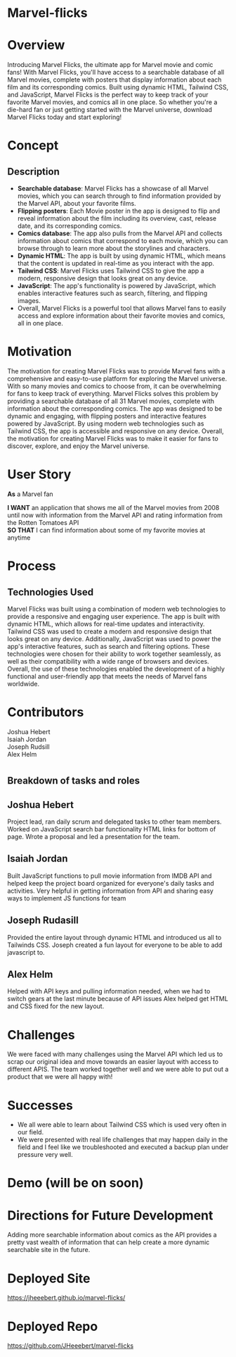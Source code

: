 # Marvel-flicks

# Overview

Introducing Marvel Flicks, the ultimate app for Marvel movie and comic fans! With Marvel Flicks, you'll have access to a searchable database of all Marvel movies, complete with posters that display information about each film and its corresponding comics. Built using dynamic HTML, Tailwind CSS, and JavaScript, Marvel Flicks is the perfect way to keep track of your favorite Marvel movies, and comics all in one place. So whether you're a die-hard fan or just getting started with the Marvel universe, download Marvel Flicks today and start exploring!

# Concept

## **Description** <br>

- **Searchable database**: Marvel Flicks has a showcase of all Marvel movies, which you can search through to find information provided by the Marvel API, about your favorite films.
- **Flipping posters**: Each Movie poster in the app is designed to flip and reveal information about the film including its overview, cast, release date, and its corresponding comics.
- **Comics database**: The app also pulls from the Marvel API and collects information about comics that correspond to each movie, which you can browse through to learn more about the storylines and characters.
- **Dynamic HTML**: The app is built by using dynamic HTML, which means that the content is updated in real-time as you interact with the app.
- **Tailwind CSS**: Marvel Flicks uses Tailwind CSS to give the app a modern, responsive design that looks great on any device.
- **JavaScript**: The app's functionality is powered by JavaScript, which enables interactive features such as search, filtering, and flipping images.
- Overall, Marvel Flicks is a powerful tool that allows Marvel fans to easily access and explore information
  about their favorite movies and comics, all in one place.

# Motivation

The motivation for creating Marvel Flicks was to provide Marvel fans with a comprehensive and
easy-to-use platform for exploring the Marvel universe. With so many movies and comics to choose from, it can
be overwhelming for fans to keep track of everything. Marvel Flicks solves this problem by providing a
searchable database of all 31 Marvel movies, complete with information about the corresponding comics. The
app was designed to be dynamic and engaging, with flipping posters and interactive features powered by
JavaScript. By using modern web technologies such as Tailwind CSS, the app is accessible and responsive on any
device. Overall, the motivation for creating Marvel Flicks was to make it easier for fans to discover, explore, and
enjoy the Marvel universe.

# User Story

**As** a Marvel fan <br>

**I WANT** an application that shows me all of the Marvel movies from 2008 until now with information from the Marvel API and rating information from the Rotten Tomatoes API <br>
**SO THAT** I can find information about some of my favorite movies at anytime

# Process

## Technologies Used <br>

Marvel Flicks was built using a combination of modern web technologies to provide a responsive and
engaging user experience. The app is built with dynamic HTML, which allows for real-time updates and
interactivity. Tailwind CSS was used to create a modern and responsive design that looks great on any
device. Additionally, JavaScript was used to power the app's interactive features, such as search and
filtering options. These technologies were chosen for their ability to work together seamlessly, as well
as their compatibility with a wide range of browsers and devices. Overall, the use of these technologies
enabled the development of a highly functional and user-friendly app that meets the needs of Marvel
fans worldwide.

# Contributors

Joshua Hebert<br>
Isaiah Jordan<br>
Joseph Rudsill<br>
Alex Helm

#

## Breakdown of tasks and roles

## **Joshua Hebert**

Project lead, ran daily scrum and delegated tasks to other team members. Worked on JavaScript search
bar functionality HTML links for bottom of page. Wrote a proposal and led a presentation for the team.

## **Isaiah Jordan**

Built JavaScript functions to pull movie information from IMDB API and helped keep the project board
organized for everyone's daily tasks and activities. Very helpful in getting information from API and
sharing easy ways to implement JS functions for team

## **Joseph Rudasill**

Provided the entire layout through dynamic HTML and introduced us all to Tailwinds CSS. Joseph
created a fun layout for everyone to be able to add javascript to.

## **Alex Helm**

Helped with API keys and pulling information needed, when we had to switch gears at the last minute
because of API issues Alex helped get HTML and CSS fixed for the new layout.

# Challenges

We were faced with many challenges using the Marvel API which led us to scrap our original idea and
move towards an easier layout with access to different APIS. The team worked together well and we
were able to put out a product that we were all happy with!

# Successes

- We all were able to learn about Tailwind CSS which is used very often in our field.
- We were presented with real life challenges that may happen daily in the field and I feel like we
  troubleshooted and executed a backup plan under pressure very well.

# Demo (will be on soon)

# Directions for Future Development

Adding more searchable information about comics as the API provides a
pretty vast wealth of information that can help create a more dynamic
searchable site in the future.

# Deployed Site

https://jheeebert.github.io/marvel-flicks/

# Deployed Repo

https://github.com/JHeeebert/marvel-flicks
